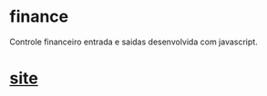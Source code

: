 # finance
Controle financeiro entrada e saidas desenvolvida com javascript. 

# [site](https://friendly-fermat-2bb07e.netlify.app/)
